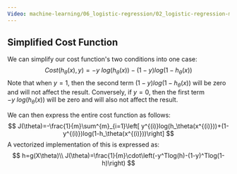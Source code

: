```yaml
---
Video: machine-learning/06_logistic-regression/02_logistic-regression-model/03_simplified-cost-function-and-gradient-descent.mp4
---
```


## Simplified Cost Function

We can simplify our cost function's two conditions into one case:
$$
Cost(h_\theta(x),y)=-y\ log(h_\theta(x))-(1-y)log(1-h_\theta(x))
$$
Note that when $y=1$, then the second term $(1-y)log(1-h_\theta(x))$ will be zero and will not affect the result. Conversely, if $y=0$, then the first term $-y\ log(h_\theta(x))$ will be zero and will also not affect the result.

We can then express the entire cost function as follows:
$$
J(\theta)=-\frac{1}{m}\sum^{m}_{i=1}\left[ y^{(i)}log(h_\theta(x^{(i)}))+(1-y^{(i)})log(1-h_\theta(x^{(i)}))\right]
$$
A vectorized implementation of this is expressed as:
$$
h=g(X\theta)\\
J(\theta)=\frac{1}{m}\cdot\left(-y^Tlog(h)-(1-y)^Tlog(1-h)\right)
$$
